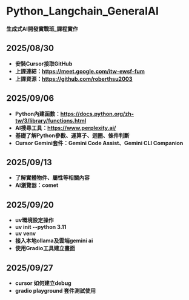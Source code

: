 # Python_Langchain_GeneralAI
**生成式AI開發實戰班_課程實作**
## 2025/08/30
- **安裝Cursor接取GitHub**
- **上課連結：https://meet.google.com/itw-ewsf-fum**
- **上課資源：https://github.com/roberthsu2003**
## 2025/09/06
- **Python內建函數：https://docs.python.org/zh-tw/3/library/functions.html**
- **AI搜尋工具：https://www.perplexity.ai/**
- **基礎了解Python參數、運算子、迴圈、條件判斷**
- **Cursor Gemini套件：Gemini Code Assist、Gemini CLI Companion**
## 2025/09/13
- **了解實體物件、屬性等相關內容**
- **AI瀏覽器：comet**
## 2025/09/20
- **uv環境設定操作**
- **uv init --python 3.11**
- **uv venv**
- **接入本地ollama及雲端gemini ai**
- **使用Gradio工具建立畫面**
## 2025/09/27
- **cursor 如何建立debug**
- **gradio playground 套件測試使用**
